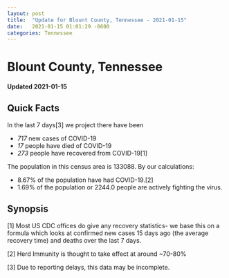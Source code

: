 ```yaml
---
layout: post
title:  "Update for Blount County, Tennessee - 2021-01-15"
date:   2021-01-15 01:01:29 -0600
categories: Tennessee
---
```


# Blount County, Tennessee
#### Updated 2021-01-15

## Quick Facts

In the last 7 days[3] we project there have been
- *717* new cases of COVID-19
- *17* people have died of COVID-19
- *273* people have recovered from COVID-19[1]

The population in this census area is 133088. By our calculations:
- 8.67% of the population have had COVID-19.[2]
- 1.69% of the population or 2244.0 people are actively fighting the virus.

## Synopsis




[1] Most US CDC offices do give any recovery statistics- we base this on a formula which looks at confirmed new cases
15 days ago (the average recovery time) and deaths over the last 7 days.

[2] Herd Immunity is thought to take effect at around ~70-80%

[3] Due to reporting delays, this data may be incomplete.
 
    